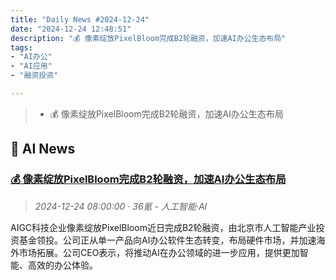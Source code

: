 ```yaml
---
title: "Daily News #2024-12-24"
date: "2024-12-24 12:48:51"
description: "💰 像素绽放PixelBloom完成B2轮融资，加速AI办公生态布局"
tags: 
- "AI办公"
- "AI应用"
- "融资投资"

---
```


> - 💰 像素绽放PixelBloom完成B2轮融资，加速AI办公生态布局

## 🤖 AI News

### [💰 像素绽放PixelBloom完成B2轮融资，加速AI办公生态布局](https://www.36kr.com/p/3091292751116423)

> *2024-12-24 08:00:00 · 36氪 - 人工智能·AI*

AIGC科技企业像素绽放PixelBloom近日完成B2轮融资，由北京市人工智能产业投资基金领投。公司正从单一产品向AI办公软件生态转变，布局硬件市场，并加速海外市场拓展。公司CEO表示，将推动AI在办公领域的进一步应用，提供更加智能、高效的办公体验。
